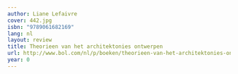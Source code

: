 ```yaml
---
author: Liane Lefaivre
cover: 442.jpg
isbn: "9789061682169"
lang: nl
layout: review
title: Theorieen van het architektonies ontwerpen
url: http://www.bol.com/nl/p/boeken/theorieen-van-het-architektonies-ontwerpen/1001004005120666/index.html
year: 0
---
```

